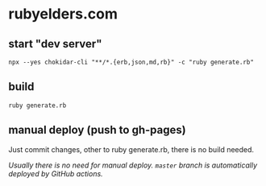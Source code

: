 # rubyelders.com

## start "dev server"

```
npx --yes chokidar-cli "**/*.{erb,json,md,rb}" -c "ruby generate.rb"
```

## build

```
ruby generate.rb
```

## manual deploy (push to gh-pages)

Just commit changes, other to ruby generate.rb, there is no build needed.

*Usually there is no need for manual deploy. `master` branch is automatically deployed by GitHub actions.*
